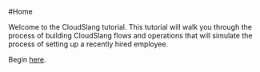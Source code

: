 #Home

Welcome to the CloudSlang tutorial. This tutorial will walk you through the process of building CloudSlang flows and operations that will simulate the process of setting up a recently hired employee. 

Begin [here](01_lesson.md).
